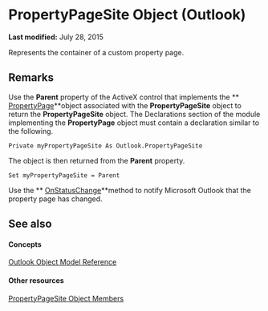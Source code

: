
# PropertyPageSite Object (Outlook)

 **Last modified:** July 28, 2015

Represents the container of a custom property page.

## Remarks

Use the  **Parent** property of the ActiveX control that implements the ** [PropertyPage](22e561d5-603e-2cf3-e142-6173dd0d4c25.md)**object associated with the  **PropertyPageSite** object to return the **PropertyPageSite** object. The Declarations section of the module implementing the **PropertyPage** object must contain a declaration similar to the following.


```
Private myPropertyPageSite As Outlook.PropertyPageSite
```

The object is then returned from the  **Parent** property.




```
Set myPropertyPageSite = Parent
```

Use the  ** [OnStatusChange](d314f8fc-33f5-0a6f-22c0-e26548e21a4f.md)**method to notify Microsoft Outlook that the property page has changed.


## See also


#### Concepts


 [Outlook Object Model Reference](73221b13-d8d8-99b8-3394-b95dbbfd5ddc.md)
#### Other resources


 [PropertyPageSite Object Members](a234fd2e-e6b1-8822-7676-8b7df395fe7d.md)
